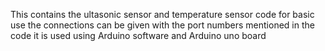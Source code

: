 This contains the ultasonic sensor and temperature sensor code for basic use
the connections can be given with the port numbers mentioned in the code
it is used using Arduino software and Arduino uno board

